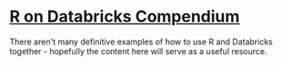 # [R on Databricks Compendium](https://zacdav-db.github.io/dbrx-r-compendium/)


There aren't many definitive examples of how to use R and Databricks together - hopefully the content here will serve as a useful resource.
